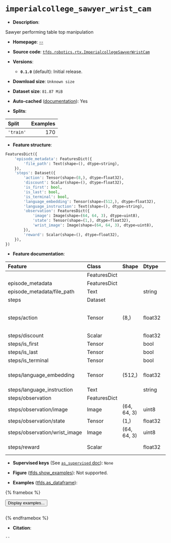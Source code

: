 <div itemscope itemtype="http://schema.org/Dataset">
  <div itemscope itemprop="includedInDataCatalog" itemtype="http://schema.org/DataCatalog">
    <meta itemprop="name" content="TensorFlow Datasets" />
  </div>
  <meta itemprop="name" content="imperialcollege_sawyer_wrist_cam" />
  <meta itemprop="description" content="Sawyer performing table top manipulation&#10;&#10;To use this dataset:&#10;&#10;```python&#10;import tensorflow_datasets as tfds&#10;&#10;ds = tfds.load(&#x27;imperialcollege_sawyer_wrist_cam&#x27;, split=&#x27;train&#x27;)&#10;for ex in ds.take(4):&#10;  print(ex)&#10;```&#10;&#10;See [the guide](https://www.tensorflow.org/datasets/overview) for more&#10;informations on [tensorflow_datasets](https://www.tensorflow.org/datasets).&#10;&#10;" />
  <meta itemprop="url" content="https://www.tensorflow.org/datasets/catalog/imperialcollege_sawyer_wrist_cam" />
  <meta itemprop="sameAs" content="--" />
  <meta itemprop="citation" content="--" />
</div>

# `imperialcollege_sawyer_wrist_cam`


*   **Description**:

Sawyer performing table top manipulation

*   **Homepage**: [--](--)

*   **Source code**:
    [`tfds.robotics.rtx.ImperialcollegeSawyerWristCam`](https://github.com/tensorflow/datasets/tree/master/tensorflow_datasets/robotics/rtx/rtx.py)

*   **Versions**:

    *   **`0.1.0`** (default): Initial release.

*   **Download size**: `Unknown size`

*   **Dataset size**: `81.87 MiB`

*   **Auto-cached**
    ([documentation](https://www.tensorflow.org/datasets/performances#auto-caching)):
    Yes

*   **Splits**:

Split     | Examples
:-------- | -------:
`'train'` | 170

*   **Feature structure**:

```python
FeaturesDict({
    'episode_metadata': FeaturesDict({
        'file_path': Text(shape=(), dtype=string),
    }),
    'steps': Dataset({
        'action': Tensor(shape=(8,), dtype=float32),
        'discount': Scalar(shape=(), dtype=float32),
        'is_first': bool,
        'is_last': bool,
        'is_terminal': bool,
        'language_embedding': Tensor(shape=(512,), dtype=float32),
        'language_instruction': Text(shape=(), dtype=string),
        'observation': FeaturesDict({
            'image': Image(shape=(64, 64, 3), dtype=uint8),
            'state': Tensor(shape=(1,), dtype=float32),
            'wrist_image': Image(shape=(64, 64, 3), dtype=uint8),
        }),
        'reward': Scalar(shape=(), dtype=float32),
    }),
})
```

*   **Feature documentation**:

Feature                       | Class        | Shape       | Dtype   | Description
:---------------------------- | :----------- | :---------- | :------ | :----------
                              | FeaturesDict |             |         |
episode_metadata              | FeaturesDict |             |         |
episode_metadata/file_path    | Text         |             | string  | Path to the original data file.
steps                         | Dataset      |             |         |
steps/action                  | Tensor       | (8,)        | float32 | Robot action, consists of 3x delta position in EEF frame, 3x delta ZYX euler angles, 1x gripper open/close, 1x terminate episode.
steps/discount                | Scalar       |             | float32 | Discount if provided, default to 1.
steps/is_first                | Tensor       |             | bool    |
steps/is_last                 | Tensor       |             | bool    |
steps/is_terminal             | Tensor       |             | bool    |
steps/language_embedding      | Tensor       | (512,)      | float32 | Kona language embedding. See https://tfhub.dev/google/universal-sentence-encoder-large/5
steps/language_instruction    | Text         |             | string  | Language Instruction.
steps/observation             | FeaturesDict |             |         |
steps/observation/image       | Image        | (64, 64, 3) | uint8   | Main camera RGB observation (same as wrist in our case).
steps/observation/state       | Tensor       | (1,)        | float32 | Gripper state (opened or closed)
steps/observation/wrist_image | Image        | (64, 64, 3) | uint8   | Wrist camera RGB observation.
steps/reward                  | Scalar       |             | float32 | Reward if provided, 1 on final step for demos.

*   **Supervised keys** (See
    [`as_supervised` doc](https://www.tensorflow.org/datasets/api_docs/python/tfds/load#args)):
    `None`

*   **Figure**
    ([tfds.show_examples](https://www.tensorflow.org/datasets/api_docs/python/tfds/visualization/show_examples)):
    Not supported.

*   **Examples**
    ([tfds.as_dataframe](https://www.tensorflow.org/datasets/api_docs/python/tfds/as_dataframe)):

<!-- mdformat off(HTML should not be auto-formatted) -->

{% framebox %}

<button id="displaydataframe">Display examples...</button>
<div id="dataframecontent" style="overflow-x:auto"></div>
<script>
const url = "https://storage.googleapis.com/tfds-data/visualization/dataframe/imperialcollege_sawyer_wrist_cam-0.1.0.html";
const dataButton = document.getElementById('displaydataframe');
dataButton.addEventListener('click', async () => {
  // Disable the button after clicking (dataframe loaded only once).
  dataButton.disabled = true;

  const contentPane = document.getElementById('dataframecontent');
  try {
    const response = await fetch(url);
    // Error response codes don't throw an error, so force an error to show
    // the error message.
    if (!response.ok) throw Error(response.statusText);

    const data = await response.text();
    contentPane.innerHTML = data;
  } catch (e) {
    contentPane.innerHTML =
        'Error loading examples. If the error persist, please open '
        + 'a new issue.';
  }
});
</script>

{% endframebox %}

<!-- mdformat on -->

*   **Citation**:

```
--
```

